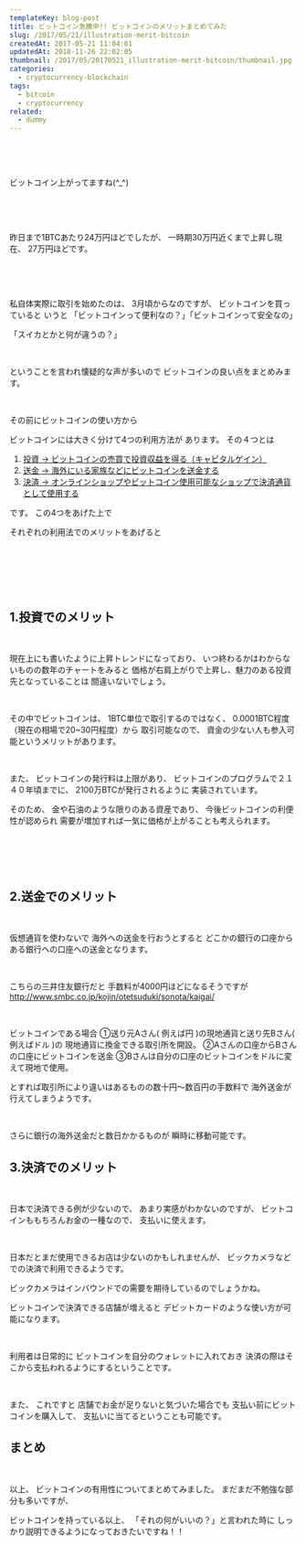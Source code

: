 ```yaml
---
templateKey: blog-post
title: ビットコイン急騰中!! ビットコインのメリットまとめてみた
slug: /2017/05/21/illustration-merit-bitcoin
createdAt: 2017-05-21 11:04:01
updatedAt: 2018-11-26 22:02:05
thumbnail: /2017/05/20170521_illustration-merit-bitcoin/thumbnail.jpg
categories:
  - cryptocurrency-blockchain
tags:
  - bitcoin
  - cryptocurrency
related:
  - dummy
---
```


&nbsp;

&nbsp;

ビットコイン上がってますね(^_^)

&nbsp;

&nbsp;

昨日まで1BTCあたり24万円ほどでしたが、
一時期30万円近くまで上昇し現在、
27万円ほどです。

&nbsp;

&nbsp;

私自体実際に取引を始めたのは、
3月頃からなのですが、
ビットコインを買っていると
いうと
「ビットコインって便利なの？」「ビットコインって安全なの」

「スイカとかと何が違うの？」

&nbsp;

ということを言われ懐疑的な声が多いので
ビットコインの良い点をまとめみます。

&nbsp;

その前にビットコインの使い方から

ビットコインには大きく分けて4つの利用方法が
あります。
その４つとは
<ol>
 	<li><span style="text-decoration: underline;">投資 -> ビットコインの売買で投資収益を得る（キャピタルゲイン）</span></li>
 	<li><span style="text-decoration: underline;">送金 -> 海外にいる家族などにビットコインを送金する</span></li>
 	<li><span style="text-decoration: underline;">決済 -> オンラインショップやビットコイン使用可能なショップで決済通貨として使用する</span></li>
</ol>
です。
この4つをあげた上で

それぞれの利用法でのメリットをあげると

&nbsp;

&nbsp;

&nbsp;
<h2 class="chapter">1.投資でのメリット</h2>
&nbsp;

現在上にも書いたように上昇トレンドになっており、
いつ終わるかはわからないものの数年のチャートをみると
価格が右肩上がりで上昇し、魅力のある投資先となっていることは
間違いないでしょう。

&nbsp;

その中でビットコインは、
1BTC単位で取引するのではなく、
0.0001BTC程度（現在の相場で20~30円程度）から
取引可能なので、
資金の少ない人も参入可能というメリットがあります。

&nbsp;

また、
ビットコインの発行料は上限があり、
ビットコインのプログラムで２１４０年頃までに、
2100万BTCが発行されるように
実装されています。

そのため、
金や石油のような限りのある資産であり、
今後ビットコインの利便性が認められ
需要が増加すれば一気に価格が上がることも考えられます。
<h2></h2>
&nbsp;

&nbsp;
<h2 class="chapter">2.送金でのメリット</h2>
&nbsp;

仮想通貨を使わないで
海外への送金を行おうとすると
どこかの銀行の口座からある銀行への口座への送金となります。

&nbsp;

こちらの三井住友銀行だと
手数料が4000円ほどになるそうですが
<a href="http://www.smbc.co.jp/kojin/otetsuduki/sonota/kaigai/">http://www.smbc.co.jp/kojin/otetsuduki/sonota/kaigai/</a>

&nbsp;

ビットコインである場合
①送り元Aさん( 例えば円 )の現地通貨と送り先Bさん( 例えばドル )の
現地通貨に換金できる取引所を開設。
②Aさんの口座からBさんの口座にビットコインを送金
③Bさんは自分の口座のビットコインをドルに変えて現地で使用。

とすれば取引所により違いはあるものの数十円〜数百円の手数料で
海外送金が行えてしまうようです。

&nbsp;

さらに銀行の海外送金だと数日かかるものが
瞬時に移動可能です。
<h2 class="chapter">3.決済でのメリット</h2>
&nbsp;

日本で決済できる例が少ないので、
あまり実感がわかないのですが、
ビットコインももちろんお金の一種なので、
支払いに使えます。

&nbsp;

日本だとまだ使用できるお店は少ないのかもしれませんが、
ビックカメラなどでの決済で利用できるようです。

ビックカメラはインバウンドでの需要を期待しているのでしょうかね。

ビットコインで決済できる店舗が増えると
デビットカードのような使い方が可能になります。

&nbsp;

利用者は日常的に
ビットコインを自分のウォレットに入れておき
決済の際はそこから支払われるようにするということです。

&nbsp;

また、
これですと
店舗でお金が足りないと気づいた場合でも
支払い前にビットコインを購入して、
支払いに当てるということも可能です。
<h2 class="chapter">まとめ</h2>
&nbsp;

以上、
ビットコインの有用性についてまとめてみました。
まだまだ不勉強な部分も多いですが、

ビットコインを持っている以上、
「それの何がいいの？」と言われた時に
しっかり説明できるようになっておきたいですね！！
